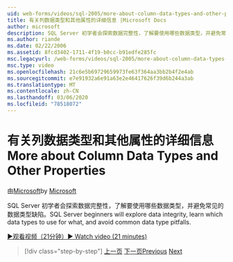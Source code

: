 ```yaml
---
uid: web-forms/videos/sql-2005/more-about-column-data-types-and-other-properties
title: 有关列数据类型和其他属性的详细信息 |Microsoft Docs
author: microsoft
description: SQL Server 初学者会探索数据完整性，了解要使用哪些数据类型，并避免常见的数据类型缺陷。
ms.author: riande
ms.date: 02/22/2006
ms.assetid: 8fcd3402-1711-4f19-b0cc-b91edfe285fc
msc.legacyurl: /web-forms/videos/sql-2005/more-about-column-data-types-and-other-properties
msc.type: video
ms.openlocfilehash: 21c6e5b69729659973fe63f364aa3bb2b4f2e4ab
ms.sourcegitcommit: e7e91932a6e91a63e2e46417626f39d6b244a3ab
ms.translationtype: MT
ms.contentlocale: zh-CN
ms.lasthandoff: 03/06/2020
ms.locfileid: "78518072"
---
```

# <a name="more-about-column-data-types-and-other-properties"></a><span data-ttu-id="4da4f-103">有关列数据类型和其他属性的详细信息</span><span class="sxs-lookup"><span data-stu-id="4da4f-103">More about Column Data Types and Other Properties</span></span>

<span data-ttu-id="4da4f-104">由[Microsoft](https://github.com/microsoft)</span><span class="sxs-lookup"><span data-stu-id="4da4f-104">by [Microsoft](https://github.com/microsoft)</span></span>

<span data-ttu-id="4da4f-105">SQL Server 初学者会探索数据完整性，了解要使用哪些数据类型，并避免常见的数据类型缺陷。</span><span class="sxs-lookup"><span data-stu-id="4da4f-105">SQL Server beginners will explore data integrity, learn which data types to use for what, and avoid common data type pitfalls.</span></span>

[<span data-ttu-id="4da4f-106">&#9654;观看视频（21分钟）</span><span class="sxs-lookup"><span data-stu-id="4da4f-106">&#9654; Watch video (21 minutes)</span></span>](https://channel9.msdn.com/Blogs/ASP-NET-Site-Videos/more-about-column-data-types-and-other-properties)

> [!div class="step-by-step"]
> <span data-ttu-id="4da4f-107">[上一页](understanding-database-tables-and-records.md)
> [下一页](designing-relational-database-tables.md)</span><span class="sxs-lookup"><span data-stu-id="4da4f-107">[Previous](understanding-database-tables-and-records.md)
[Next](designing-relational-database-tables.md)</span></span>
